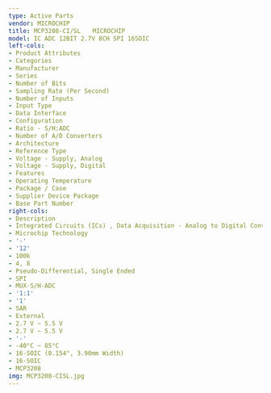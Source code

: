 ```yaml
---
type: Active Parts
vendor: MICROCHIP
title: MCP3208-CI/SL　　MICROCHIP
model: IC ADC 12BIT 2.7V 8CH SPI 16SOIC
left-cols:
- Product Attributes
- Categories
- Manufacturer
- Series
- Number of Bits
- Sampling Rate (Per Second)
- Number of Inputs
- Input Type
- Data Interface
- Configuration
- Ratio - S/H:ADC
- Number of A/D Converters
- Architecture
- Reference Type
- Voltage - Supply, Analog
- Voltage - Supply, Digital
- Features
- Operating Temperature
- Package / Case
- Supplier Device Package
- Base Part Number
right-cols:
- Description
- Integrated Circuits (ICs) , Data Acquisition - Analog to Digital Converters (ADC)
- Microchip Technology
- '-'
- '12'
- 100k
- 4, 8
- Pseudo-Differential, Single Ended
- SPI
- MUX-S/H-ADC
- '1:1'
- '1'
- SAR
- External
- 2.7 V ~ 5.5 V
- 2.7 V ~ 5.5 V
- '-'
- -40°C ~ 85°C
- 16-SOIC (0.154", 3.90mm Width)
- 16-SOIC
- MCP3208
img: MCP3208-CISL.jpg
---
```

